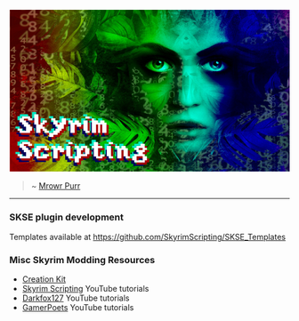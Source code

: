 ![Skyrim Scripting](https://raw.githubusercontent.com/SkyrimScripting/Resources/main/SkyrimScripting/Logo/Images/SkyrimScripting_Logo.png)

> ~ [Mrowr Purr](https://github.com/mrowrpurr)

---

### SKSE plugin development

Templates available at https://github.com/SkyrimScripting/SKSE_Templates

### Misc Skyrim Modding Resources

- [Creation Kit](https://www.creationkit.com/)
- [Skyrim Scripting](https://youtube.com/SkyrimScripting) YouTube tutorials
- [Darkfox127](https://youtube.com/darkfox127) YouTube tutorials
- [GamerPoets](https://youtube.com/gamerpoets) YouTube tutorials
